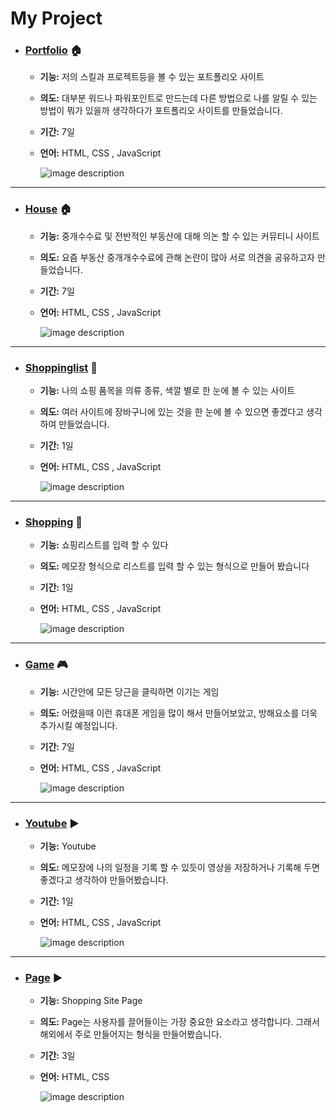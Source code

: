 # My Project

- ### [Portfolio](https://github.com/CHOISEOKRYEOL/Portfolio) 🏠
  - **기능:** 저의 스킬과 프로젝트등을 볼 수 있는 포트폴리오 사이트
  - **의도:** 대부분 워드나 파워포인트로 만드는데 다른 방법으로 나를 알릴 수 있는 방법이 뭐가 있을까 생각하다가 포트폴리오 사이트를 만들었습니다.
  - **기간:** 7일
  - **언어:** HTML, CSS , JavaScript
    
    ![image description](./img/Portfolio.png) 

***
- ### [House](https://github.com/CHOISEOKRYEOL/project/tree/main/House) 🏠
  - **기능:** 중개수수료 및 전반적인 부동산에 대해 의논 할 수 있는 커뮤티니 사이트
  - **의도:** 요즘 부동산 중개개수수료에 관해 논란이 많아 서로 의견을 공유하고자 만들었습니다.
  - **기간:** 7일
  - **언어:** HTML, CSS , JavaScript
    
    ![image description](./img/House.png)
    
***    
- ### [Shoppinglist](https://github.com/CHOISEOKRYEOL/project/tree/main/Shoppinglist) 🎁
  - **기능:** 나의 쇼핑 품목을 의류 종류, 색깔 별로 한 눈에 볼 수 있는 사이트
  - **의도:** 여러 사이트에 장바구니에 있는 것을 한 눈에 볼 수 있으면 좋겠다고 생각하여 만들었습니다.
  - **기간:** 1일
  - **언어:** HTML, CSS , JavaScript
    
    ![image description](./img/shoppinglist.png)

***  
- ### [Shopping](https://github.com/CHOISEOKRYEOL/project/tree/main/Shopping) 🎁
  - **기능:** 쇼핑리스트를 입력 할 수 있다
  - **의도:** 메모장 형식으로 리스트를 입력 할 수 있는 형식으로 만들어 봤습니다
  - **기간:** 1일
  - **언어:** HTML, CSS , JavaScript
    
    ![image description](./img/shopping.png)

***  
- ### [Game](https://github.com/CHOISEOKRYEOL/project/tree/main/Game) 🎮
  - **기능:** 시간안에 모든 당근을 클릭하면 이기는 게임
  - **의도:** 어렸을때 이런 휴대폰 게임을 많이 해서 만들어보았고, 방해요소를 더욱 추가시킬 예정입니다.
  - **기간:** 7일
  - **언어:** HTML, CSS , JavaScript
    
    ![image description](./img/Game.png)

***  
- ### [Youtube](https://github.com/CHOISEOKRYEOL/project/tree/main/Youtube) ▶
  - **기능:** Youtube
  - **의도:** 메모장에 나의 일정을 기록 할 수 있듯이 영상을 저장하거나 기록해 두면 좋겠다고 생각하야 만들어봤습니다.
  - **기간:** 1일
  - **언어:** HTML, CSS , JavaScript
    
    ![image description](./img/Youtube.png)

***  
- ### [Page](https://github.com/CHOISEOKRYEOL/End) ▶
  - **기능:** Shopping Site Page 
  - **의도:** Page는 사용자를 끌어들이는 가장 중요한 요소라고 생각합니다.
  그래서 해외에서 주로 만들어지는 형식을 만들어봤습니다.
  - **기간:** 3일
  - **언어:** HTML, CSS
    
    ![image description](./img/Page.png)

